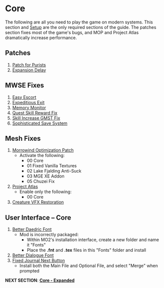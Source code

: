 # Core
The following are all you need to play the game on modern systems. This section and [Setup](https://github.com/doublemoulinet/Morrowind-Modular-Mod-Guide/blob/master/SETUP.md) are the only required sections of the guide. The patches section fixes most of the game's bugs, and MOP and Project Atlas dramatically increase performance.

## Patches
1. [Patch for Purists](https://www.nexusmods.com/morrowind/mods/45096?)
1. [Expansion Delay](https://www.nexusmods.com/morrowind/mods/47588?)

## MWSE Fixes
1. [Easy Escort](https://github.com/NullCascade/morrowind-mods)
1. [Expeditious Exit](https://github.com/NullCascade/morrowind-mods)
1. [Memory Monitor](https://github.com/NullCascade/morrowind-mods)
1. [Quest Skill Reward Fix](https://www.nexusmods.com/morrowind/mods/48269?)
1. [Skill Increase GMST Fix](https://www.nexusmods.com/morrowind/mods/48029?)
1. [Sophisticated Save System](https://github.com/NullCascade/morrowind-mods)

## Mesh Fixes
1. [Morrowind Optimization Patch](https://www.nexusmods.com/morrowind/mods/45384?)
	- Activate the following:
		- 00 Core
		- 01 Fixed Vanilla Textures
		- 02 Lake Fjalding Anti-Suck
		- 03 MGE XE Addon
		- 05 Chuzei Fix
1. [Project Atlas](https://www.nexusmods.com/morrowind/mods/45399?)
	- Enable only the following:
		- 00 Core
1. [Creature VFX Restoration](https://www.nexusmods.com/morrowind/mods/46194?)	

## User Interface – Core
1. [Better Daedric Font](https://www.nexusmods.com/morrowind/mods/44540?)
	- Mod is incorrectly packaged: 
		- Within MO2's installation interface, create a new folder and name it "Fonts"
		- Place the **.fnt** and **.tex** files in this "Fonts" folder and install
1. [Better Dialogue Font](https://www.nexusmods.com/morrowind/mods/36873?)
1. [Fixed Journal Next Button](https://www.nexusmods.com/morrowind/mods/48097?)
	- Install both the Main File and Optional File, and select "Merge" when prompted


**NEXT SECTION**:
[**Core - Expanded**](https://github.com/doublemoulinet/Morrowind-Modular-Mod-Guide/blob/master/EXPANDEDCORE.md)